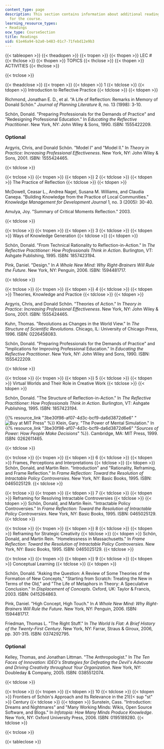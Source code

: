 ```yaml
---
content_type: page
description: This section contains information about additional reading materials
  for the course.
learning_resource_types:
- Readings
ocw_type: CourseSection
title: Readings
uid: 61e46a94-b2a0-b483-01c7-71febd12e9b3
---
```


{{< tableopen >}}
{{< theadopen >}}
{{< tropen >}}
{{< thopen >}}
LEC #
{{< thclose >}}
{{< thopen >}}
TOPICS
{{< thclose >}}
{{< thopen >}}
ACTIVITIES
{{< thclose >}}

{{< trclose >}}

{{< theadclose >}}
{{< tropen >}}
{{< tdopen >}}
1
{{< tdclose >}}
{{< tdopen >}}
Introduction to Reflective Practice
{{< tdclose >}}
{{< tdopen >}}


Richmond, Jonathan E. D., et al. "A Life of Reflection: Remarks in Memory of Donald Schön." _Journal of Planning Literature_ 8, no. 13 (1998): 3-10.

Schön, Donald. "Preparing Professionals for the Demands of Practice" and "Redesigning Professional Education." In _Educating the Reflective Practitioner_. New York, NY: John Wiley & Sons, 1990. ISBN: 1555422209.

### Optional

Argyris, Chris, and Donald Schön. "Model I" and "Model II." In _Theory in Practice: Increasing Professional Effectiveness_. New York, NY: John Wiley & Sons, 2001. ISBN: 1555424465.


{{< tdclose >}}

{{< trclose >}}
{{< tropen >}}
{{< tdopen >}}
2
{{< tdclose >}}
{{< tdopen >}}
The Practice of Reflection
{{< tdclose >}}
{{< tdopen >}}


McDowell, Ceasar L., Andrea Nagel, Susana M. Williams, and Claudia Canepa. "Building Knowledge from the Practice of Local Communities." _Knowledge Management for Development Journal_ 1, no. 3 (2005): 30-40.

Amulya, Joy. "Summary of Critical Moments Reflection." 2003.


{{< tdclose >}}

{{< trclose >}}
{{< tropen >}}
{{< tdopen >}}
3
{{< tdclose >}}
{{< tdopen >}}
Ways of Knowledge Generation
{{< tdclose >}}
{{< tdopen >}}


Schön, Donald. "From Technical Rationality to Reflection-in-Action." In _The Reflective Practitioner: How Professionals Think in Action_. Burlington, VT: Ashgate Publishing, 1995. ISBN: 1857423194.

Pink, Daniel. "Design." In _A Whole New Mind: Why Right-Brainers Will Rule the Future_. New York, NY: Penguin, 2006. ISBN: 1594481717.


{{< tdclose >}}

{{< trclose >}}
{{< tropen >}}
{{< tdopen >}}
4
{{< tdclose >}}
{{< tdopen >}}
Theories, Knowledge and Practice
{{< tdclose >}}
{{< tdopen >}}


Argyris, Chris, and Donald Schön. "Theories of Action." In _Theory in Practice: Increasing Professional Effectiveness_. New York, NY: John Wiley & Sons, 2001. ISBN: 1555424465.

Kuhn, Thomas. "Revolutions as Changes in the World View." In _The Structure of Scientific Revolutions_. Chicago, IL: University of Chicago Press, 1996. ISBN: 0226458083.

Schön, Donald. "Preparing Professionals for the Demands of Practice" and "Implications for Improving Professional Education." In _Educating the Reflective Practitioner_. New York, NY: John Wiley and Sons, 1990. ISBN: 1555422209.


{{< tdclose >}}

{{< trclose >}}
{{< tropen >}}
{{< tdopen >}}
5
{{< tdclose >}}
{{< tdopen >}}
Virtual Worlds and Their Role in Creative Work
{{< tdclose >}}
{{< tdopen >}}


Schön, Donald. "The Structure of Reflection-in-Action." In _The Reflective Practitioner: How Professionals Think in Action_. Burlington, VT: Ashgate Publishing, 1995. ISBN: 1857423194.

{{% resource_link "3be30f98-af07-4d3c-bcf9-da6d3872d6e6" "![Buy at MIT Press](/images/mp_logo.gif)" %}} Klein, Gary. "The Power of Mental Simulation." In {{% resource_link "3be30f98-af07-4d3c-bcf9-da6d3872d6e6" "_Sources of Power: How People Make Decisions_" %}}. Cambridge, MA: MIT Press, 1999. ISBN: 0262611465.


{{< tdclose >}}

{{< trclose >}}
{{< tropen >}}
{{< tdopen >}}
6
{{< tdclose >}}
{{< tdopen >}}
Frames, Perceptions and Interpretations
{{< tdclose >}}
{{< tdopen >}}
Schön, Donald, and Martin Rein. "Introduction" and "Rationality, Reframing, and Frame Reflection." In _Frame Reflection: Toward the Resolution of Intractable Policy Controversies_. New York, NY: Basic Books, 1995. ISBN: 0465025129.
{{< tdclose >}}

{{< trclose >}}
{{< tropen >}}
{{< tdopen >}}
7
{{< tdclose >}}
{{< tdopen >}}
Reframing for Resolving Intractable Controversies
{{< tdclose >}}
{{< tdopen >}}
Schön, Donald, and Martin Rein. "Intractable Policy Controversies." In _Frame Reflection: Toward the Resolution of Intractable Policy Controversies_. New York, NY: Basic Books, 1995. ISBN: 0465025129.
{{< tdclose >}}

{{< trclose >}}
{{< tropen >}}
{{< tdopen >}}
8
{{< tdclose >}}
{{< tdopen >}}
Reframing for Strategic Creativity
{{< tdclose >}}
{{< tdopen >}}
Schön, Donald, and Martin Rein. "Homelessness in Massachusetts." In _Frame Reflection: Toward the Resolution of Intractable Policy Controversies_. New York, NY: Basic Books, 1995. ISBN: 0465025129.
{{< tdclose >}}

{{< trclose >}}
{{< tropen >}}
{{< tdopen >}}
9
{{< tdclose >}}
{{< tdopen >}}
Conceptual Learning
{{< tdclose >}}
{{< tdopen >}}


Schön, Donald. "Asking the Question: A Review of Some Theories of the Formation of New Concepts," "Starting from Scratch: Treating the New in Terms of the Old," and "The Life of Metaphors in Theory: A Speculative Conclusion." In _Displacement of Concepts_. Oxford, UK: Taylor & Francis, 2003. ISBN: 0415264863.

Pink, Daniel. "High Concept, High Touch." In _A Whole New Mind: Why Right-Brainers Will Rule the Future_. New York, NY: Penguin, 2006. ISBN: 1594481717.

Friedman, Thomas L. "The Right Stuff." In _The World Is Flat: A Brief History of the Twenty-First Century_. New York, NY: Farrar, Straus & Giroux, 2006, pp. 301-315. ISBN: 0374292795.

### Optional

Kelley, Thomas, and Jonathan Littman. "The Anthropologist." In _The Ten Faces of Innovation: IDEO's Strategies for Defeating the Devil's Advocate and Driving Creativity throughout Your Organization_. New York, NY: Doubleday & Company, 2005. ISBN: 0385512074.


{{< tdclose >}}

{{< trclose >}}
{{< tropen >}}
{{< tdopen >}}
10
{{< tdclose >}}
{{< tdopen >}}
Frontiers of Schön's Approach and Its Relevance in the 21{{< sup "st" >}} Century
{{< tdclose >}}
{{< tdopen >}}
Sunstein, Cass. "Introduction: Dreams and Nightmares" and "Many Working Minds: Wikis, Open Source Software, and Blogs." In _Infotopia: How Many Minds Produce Knowledge_. New York, NY: Oxford University Press, 2006. ISBN: 0195189280.
{{< tdclose >}}

{{< trclose >}}

{{< tableclose >}}
